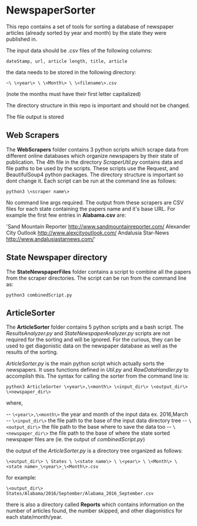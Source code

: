#  NewspaperSorter
This repo contains a set of tools for sorting a database of newspaper articles (already sorted by year and month) by the state they were published in.

The input data should be .csv files of the following columns:

`dateStamp, url, article length, title, article`

the data needs to be stored in the following directory:

`~\ \<year\> \ \<Month\> \ \<filename\>.csv`

(note the months must have their first letter capitalized)

The directory structure in this repo is important and should not be changed.


The file output is stored

## Web Scrapers 
The **WebScrapers** folder contains 3 python scripts which scrape data from different online databases which organize newspapers by their state of publication. The 4th file in the directory 
*ScraperUtil.py* contains data and file paths to be used by the scripts. These scripts use the Request, and BeautifulSoup4 python packages. The directory structure is important so dont change it. Each script can be run at the command line as follows:

`python3 \<scraper name\>`

No command line args required. The output from these scrapers are CSV files for each state containing the papers name and it's base URL. For example the first few entries in **Alabama.csv** are:

'Sand Mountain Reporter 	http://www.sandmountainreporter.com/
Alexander City Outlook 	http://www.alexcityoutlook.com/
Andalusia Star-News 	http://www.andalusiastarnews.com/'

## State Newspaper directory

The **StateNewspaperFiles** folder contains a script to combine all the papers from the scraper directories. The script can be run from the command line as:

`python3 combinedScript.py`

## ArticleSorter

The **ArticleSorter** folder contains 5 python scripts and a bash script. The *ResultsAnalyzer.py* and *StateNewspaperAnalyzer.py* scripts are not required for the sorting and will be ignored. For the curious, they can be used to get diagonistic data on the newspaper database as well as the results of the sorting. 

*ArticleSorter.py* is the main python script which actually sorts the newspapers. It uses functions defined in *Util.py* and *RawDataHandler.py* to accomplish this. The syntax for calling the sorter from the command line is:

`python3 ArticleSorter \<year\>,\<month\> \<input_dir\> \<output_dir\> \<newspaper_dir\>`

where,

-- `\<year\>,\<month\>`   the year and month of the input data ex. 2016,March
-- `\<input_dir\>`        the file path to the base of the input data directory tree
-- `\<output_dir\>`       the file path to the base where to save the data too
-- `\<newspaper_dir\>`    the file path to the base of where the state sorted newspaper files are (ie. the output of *combinedScript.py*)


the output of the *ArticleSorter.py* is a directory tree organized as follows:

`\<output_dir\> \ States \ \<state name\> \ \<year\> \ \<Month\> \<state name>_\<year\>_\<Month\>.csv`

for example:

`\<output_dir\> States/Alabama/2016/September/Alabama_2016_September.csv`

there is also a directory called **Reports** which contains information on the number of articles found, the number skipped, and other diagonistics for each state/month/year.







